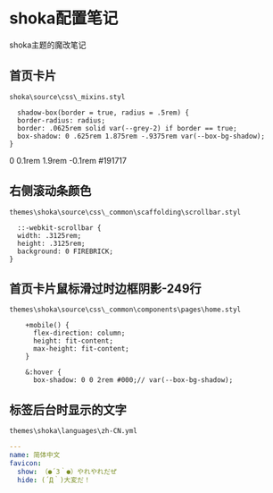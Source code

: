 # shoka配置笔记

shoka主题的魔改笔记
## 首页卡片
`shoka\source\css\_mixins.styl`
```stylus mark:4
  shadow-box(border = true, radius = .5rem) {
  border-radius: radius;
  border: .0625rem solid var(--grey-2) if border == true;
  box-shadow: 0 .625rem 1.875rem -.9375rem var(--box-bg-shadow);
}
```
0 0.1rem 1.9rem -0.1rem #191717

## 右侧滚动条颜色
`themes\shoka\source\css\_common\scaffolding\scrollbar.styl`
```stylus mark:4
  ::-webkit-scrollbar {
  width: .3125rem;
  height: .3125rem;
  background: 0 FIREBRICK;
}
```

## 首页卡片鼠标滑过时边框阴影-249行
`themes\shoka\source\css\_common\components\pages\home.styl`
```stylus mark:8
    +mobile() {
      flex-direction: column;
      height: fit-content;
      max-height: fit-content;
    }

    &:hover {
      box-shadow: 0 0 2rem #000;// var(--box-bg-shadow);
```

## 标签后台时显示的文字
`themes\shoka\languages\zh-CN.yml`
```yaml mark:4-5
---
name: 简体中文
favicon:
  show: （●´3｀●）やれやれだぜ
  hide: (´Д｀)大変だ！
```
